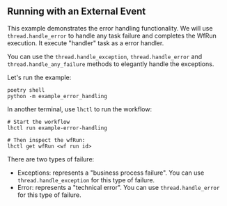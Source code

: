 ## Running with an External Event

This example demonstrates the error handling functionality.
We will use `thread.handle_error` to handle any task failure and completes the WfRun execution.
It execute "handler" task as a error handler.

You can use the `thread.handle_exception`, `thread.handle_error` and `thread.handle_any_failure` methods to elegantly handle
the exceptions.

Let's run the example:

```
poetry shell
python -m example_error_handling
```

In another terminal, use `lhctl` to run the workflow:

```
# Start the workflow
lhctl run example-error-handling

# Then inspect the wfRun:
lhctl get wfRun <wf run id>
```

There are two types of failure:

- Exceptions: represents a "business process failure". You can use `thread.handle_exception` for this type of failure.
- Error: represents a "technical error". You can use `thread.handle_error` for this type of failure.
